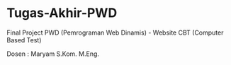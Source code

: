 # Tugas-Akhir-PWD
Final Project PWD (Pemrograman Web Dinamis) - Website CBT (Computer Based Test)

Dosen : Maryam S.Kom. M.Eng.
